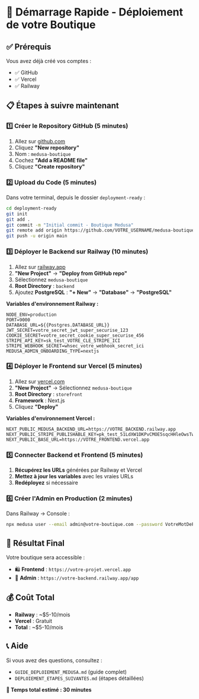 # 🚀 Démarrage Rapide - Déploiement de votre Boutique

## ✅ Prérequis
Vous avez déjà créé vos comptes :
- ✅ GitHub
- ✅ Vercel  
- ✅ Railway

## 📋 Étapes à suivre maintenant

### 1️⃣ **Créer le Repository GitHub** (5 minutes)

1. Allez sur [github.com](https://github.com)
2. Cliquez **"New repository"**
3. Nom : `medusa-boutique`
4. Cochez **"Add a README file"**
5. Cliquez **"Create repository"**

### 2️⃣ **Upload du Code** (5 minutes)

Dans votre terminal, depuis le dossier `deployment-ready` :

```bash
cd deployment-ready
git init
git add .
git commit -m "Initial commit - Boutique Medusa"
git remote add origin https://github.com/VOTRE_USERNAME/medusa-boutique.git
git push -u origin main
```

### 3️⃣ **Déployer le Backend sur Railway** (10 minutes)

1. Allez sur [railway.app](https://railway.app)
2. **"New Project"** → **"Deploy from GitHub repo"**
3. Sélectionnez `medusa-boutique`
4. **Root Directory** : `backend`
5. Ajoutez **PostgreSQL** : **"+ New"** → **"Database"** → **"PostgreSQL"**

**Variables d'environnement Railway :**
```env
NODE_ENV=production
PORT=9000
DATABASE_URL=${{Postgres.DATABASE_URL}}
JWT_SECRET=votre_secret_jwt_super_securise_123
COOKIE_SECRET=votre_secret_cookie_super_securise_456
STRIPE_API_KEY=sk_test_VOTRE_CLE_STRIPE_ICI
STRIPE_WEBHOOK_SECRET=whsec_votre_webhook_secret_ici
MEDUSA_ADMIN_ONBOARDING_TYPE=nextjs
```

### 4️⃣ **Déployer le Frontend sur Vercel** (5 minutes)

1. Allez sur [vercel.com](https://vercel.com)
2. **"New Project"** → Sélectionnez `medusa-boutique`
3. **Root Directory** : `storefront`
4. **Framework** : Next.js
5. Cliquez **"Deploy"**

**Variables d'environnement Vercel :**
```env
NEXT_PUBLIC_MEDUSA_BACKEND_URL=https://VOTRE_BACKEND.railway.app
NEXT_PUBLIC_STRIPE_PUBLISHABLE_KEY=pk_test_51LdXW1DKPvCMOE5sqcHHleOwsTws2mYJV4tqeQxU0AZFuC006KXE8HEBG8S5icN1NoWvHZruTHEnt6TrG2mEUGRF00BhPNDbuX
NEXT_PUBLIC_BASE_URL=https://VOTRE_FRONTEND.vercel.app
```

### 5️⃣ **Connecter Backend et Frontend** (5 minutes)

1. **Récupérez les URLs** générées par Railway et Vercel
2. **Mettez à jour les variables** avec les vraies URLs
3. **Redéployez** si nécessaire

### 6️⃣ **Créer l'Admin en Production** (2 minutes)

Dans Railway → Console :
```bash
npx medusa user --email admin@votre-boutique.com --password VotreMotDePasseSecurise123
```

## 🎉 **Résultat Final**

Votre boutique sera accessible :
- 🛍️ **Frontend** : `https://votre-projet.vercel.app`
- 🔧 **Admin** : `https://votre-backend.railway.app/app`

## 💰 **Coût Total**
- **Railway** : ~$5-10/mois
- **Vercel** : Gratuit
- **Total** : ~$5-10/mois

## 📞 **Aide**

Si vous avez des questions, consultez :
- `GUIDE_DEPLOIEMENT_MEDUSA.md` (guide complet)
- `DEPLOIEMENT_ETAPES_SUIVANTES.md` (étapes détaillées)

**🚀 Temps total estimé : 30 minutes**
